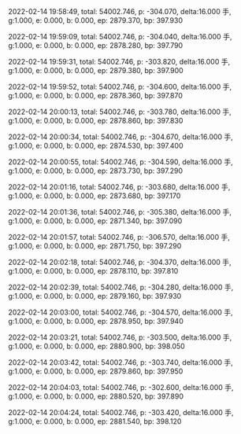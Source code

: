2022-02-14 19:58:49, total: 54002.746, p: -304.070, delta:16.000 手, g:1.000, e: 0.000, b: 0.000, ep: 2879.370, bp: 397.930

2022-02-14 19:59:09, total: 54002.746, p: -304.040, delta:16.000 手, g:1.000, e: 0.000, b: 0.000, ep: 2878.280, bp: 397.790

2022-02-14 19:59:31, total: 54002.746, p: -303.820, delta:16.000 手, g:1.000, e: 0.000, b: 0.000, ep: 2879.380, bp: 397.900

2022-02-14 19:59:52, total: 54002.746, p: -304.600, delta:16.000 手, g:1.000, e: 0.000, b: 0.000, ep: 2878.360, bp: 397.870

2022-02-14 20:00:13, total: 54002.746, p: -303.780, delta:16.000 手, g:1.000, e: 0.000, b: 0.000, ep: 2878.860, bp: 397.830

2022-02-14 20:00:34, total: 54002.746, p: -304.670, delta:16.000 手, g:1.000, e: 0.000, b: 0.000, ep: 2874.530, bp: 397.400

2022-02-14 20:00:55, total: 54002.746, p: -304.590, delta:16.000 手, g:1.000, e: 0.000, b: 0.000, ep: 2873.730, bp: 397.290

2022-02-14 20:01:16, total: 54002.746, p: -303.680, delta:16.000 手, g:1.000, e: 0.000, b: 0.000, ep: 2873.680, bp: 397.170

2022-02-14 20:01:36, total: 54002.746, p: -305.380, delta:16.000 手, g:1.000, e: 0.000, b: 0.000, ep: 2871.340, bp: 397.090

2022-02-14 20:01:57, total: 54002.746, p: -306.570, delta:16.000 手, g:1.000, e: 0.000, b: 0.000, ep: 2871.750, bp: 397.290

2022-02-14 20:02:18, total: 54002.746, p: -304.370, delta:16.000 手, g:1.000, e: 0.000, b: 0.000, ep: 2878.110, bp: 397.810

2022-02-14 20:02:39, total: 54002.746, p: -304.280, delta:16.000 手, g:1.000, e: 0.000, b: 0.000, ep: 2879.160, bp: 397.930

2022-02-14 20:03:00, total: 54002.746, p: -304.570, delta:16.000 手, g:1.000, e: 0.000, b: 0.000, ep: 2878.950, bp: 397.940

2022-02-14 20:03:21, total: 54002.746, p: -303.500, delta:16.000 手, g:1.000, e: 0.000, b: 0.000, ep: 2880.900, bp: 398.050

2022-02-14 20:03:42, total: 54002.746, p: -303.740, delta:16.000 手, g:1.000, e: 0.000, b: 0.000, ep: 2879.860, bp: 397.950

2022-02-14 20:04:03, total: 54002.746, p: -302.600, delta:16.000 手, g:1.000, e: 0.000, b: 0.000, ep: 2880.520, bp: 397.890

2022-02-14 20:04:24, total: 54002.746, p: -303.420, delta:16.000 手, g:1.000, e: 0.000, b: 0.000, ep: 2881.540, bp: 398.120